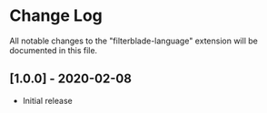 # Change Log
All notable changes to the "filterblade-language" extension will be documented in this file.

## [1.0.0] - 2020-02-08
- Initial release